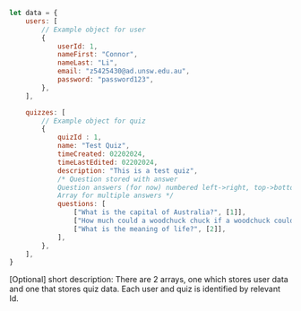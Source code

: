 ```javascript
let data = {
    users: [
        // Example object for user
        {
            userId: 1,
            nameFirst: "Connor",
            nameLast: "Li",
            email: "z5425430@ad.unsw.edu.au",
            password: "password123",
        },
    ],

    quizzes: [
        // Example object for quiz
        {
            quizId : 1,
            name: "Test Quiz",
            timeCreated: 02202024,
            timeLastEdited: 02202024,
            description: "This is a test quiz",
            /* Question stored with answer
            Question answers (for now) numbered left->right, top->bottom
            Array for multiple answers */
            questions: [
                ["What is the capital of Australia?", [1]],
                ["How much could a woodchuck chuck if a woodchuck could chuck wood?", [1, 3]],
                ["What is the meaning of life?", [2]], 
            ],
        },
    ],
}
```

[Optional] short description: 
There are 2 arrays, one which stores user data and one that stores quiz data. Each user and quiz is identified by relevant Id. 